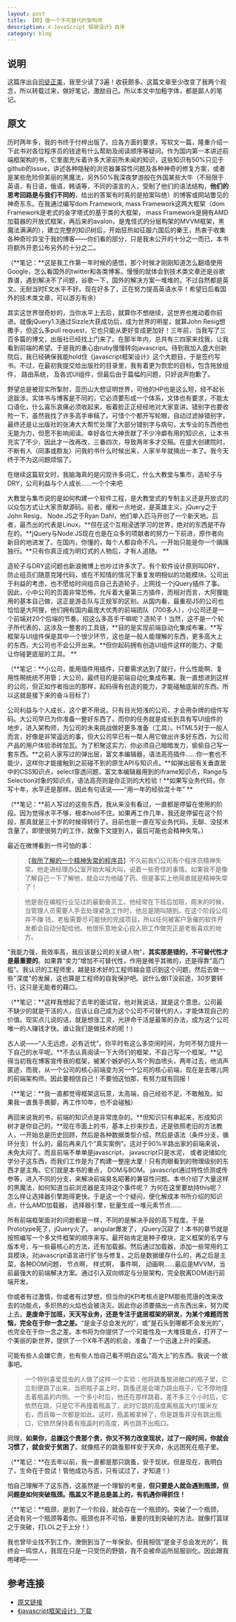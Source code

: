 ```yaml
---
layout: post
title: 【转】做一个不可替代的架构师
description: 《 JavaScript 框架设计》自序
category: blog
---
```


## 说明
这篇序出自[司徒正美][司徒正美]，我至少读了3遍！收获颇多。这篇文章至少改变了我两个观念，所以转载过来，做好笔记，激励自己。所以本文中加粗字体，都是鄙人的笔记。

## 原文
历时两年多，我的书终于付梓出版了。应各方面的要求，写软文一篇，隆重介绍一下此书对各位程序员的钱途有什么帮助及阅读顺序等疑问。作为国内第一本讲述前端框架构的书，它里面充斥着许多大家前所未闻的知识，这些知识有50%只见于github的issue，讲述各种隐秘的浏览器兼容性问题及各种神奇的修复方案，或者是某些危险但美丽的黑魔法，另外50%我深夜梦游般在外国某些大牛（不局限于英语，有日语，俄语，韩语等，不同的语言的人，受制了他们的语法结构，**他们的思考回路是与我们不同的**，给出的答案有时真的是拍案叫绝）的博客或网站瞥见的神奇东东。在我通过编写dom Framework, mass Framework这两大框架（dom Framework是老式的金字塔式的基于类的大框架， mass Framework是拥有AMD加载器的开放式框架，再后来的avalon，是鬼怪式的分层构架的MVVM框架，黑魔法满满的），建立完整的知识树后，开始狂热如征服六国后的秦王，热衷于收集各种奇珍异宝于我的博客——你们看的部分，只是我未公开的十分之一而已，本书将额外开恩公布另外的十分之二。  

（**笔记：**这是我工作第一年时候的感悟，那个时候才刚刚知道怎么翻墙使用Google，怎么看国外的twitter和各类博客。慢慢的就体会到技术类文章还是谷歌靠谱，遇到解决不了问题，谷歌一下，国外的解决方案一堆堆的。不过自然都是英文。无耐当时E文水平不好。现在好多了，正在努力提高英语水平！希望日后看国外的技术类文章，可以游刃有余）

其实这世界很奇妙的，当你水平上去后，就算你不想继续，这世界也推动着你前进。就像jQuery1.3通过Sizzle大获成功后，成为世界的明星，就算John Resig想撒手，但这么多pull request，它也只能从更好变成更加好！三年前，当我写了三百多篇的博文，出版社已经找上门来了。在那半年内，总共有三四家来找我，让我看到前端的希望。于是我的重心由ruby慢慢转向javascript。待到我加入盛大创新院后，我已经确保我能hold住《javascript框架设计》这个大题目，于是签约写书。不过，在最初我提交给出版社的目录里，我有着更为恢宏的目标，包含拖放组件， 路由系统， 及各式UI组件，但最后由于篇幅的问题，只好说声抱歉了。  

野望总是被现实所掣肘，亚历山大想证明世界，可他的HP也是这么短，经不起长途跋涉。实体书与博客是不同的，它必须要形成一个体系，文体也有要求，不能太口语化，什么喜乐哀痛必须收起来，板着脸正正经经地对大家宣讲。错别字也要收殓一下，虽然我找了许多高手审稿了。可惜个个都开写轮眼，自动过滤掉错别字，最终还是让出版社的张涛大大帮忙处理了大部分错别字与病句，太专业的东西他也无能为力，但愿不影响阅读。幸好各位大神贡献了不少冷癖有用的知识点，让本书充实了不少，因此才一改再改，三番四次，导致两年多才交稿。在盛大创建院时，不断有人（同事或群友）问我的书什么时候出来，人家半年就搞出一本了。我今天终于不为这问题烦恼了。  

在继续这篇软文时，我脑海真的是闪现许多词汇，什么大教堂与集市，造轮子与DRY，公司利益与个人成长……一个个来吧  

大教堂与集市说的是如何构建一个软件工程，是大教堂式的专制主义还是开放式的以众包方式让大家贡献源码。前者，缓和一点地说，是英雄主义，jQuery之于John Resig， Node.JS之于Ryan Dahl，他们单人匹马开创了一个新天地。后者，最杰出的代表是Linux。**但在这个互相浸透学习的世界，绝对的东西是不存在的。**jQuery与Node.JS现在也是在众多的项献者的努力一下前进，原作者向新目的地进发了。在国内，你懂的，每个人都自命不凡，一开始只能是你一个踽踽独行。**只有你真正成为明灯式的人物后，才有人追随。   **

造轮子与DRY这问题也新浪微博上也吵过许多次了。有个软件设计原则叫DRY，防止组员们随意克隆代码，或在不知情的情况下重复发明相似的功能模块。公司出于利益的考虑，也不愿给时间组员自己去造轮子，上网找一个jQuery插件了事。因此，小中公司的页面非常恐怖，允斥着大量第三方插件，而相对而言，大阿狸能用的基本自己做，这正是游击队与正规军的区别。从国内看，最重视JS的公司也恰恰是大阿狸，他们拥有国内最庞大优秀的前端团队（700多人），小公司还是一个前端对20个后端的节奏。招这么多高手干嘛呢？造轮子！当然，这不是一个轮子所代表的，这涉及一整套的工具链，**目的是实现前端自动化集成布署。**写框架与UI组件保是其中一个很少环节，这也是一般人能理解的东西，更多高大上的东西，大公司也不会公开出来。**但你起码拥有创造UI组件这样的能力，才能让你碰更底层的工具。  **

（**笔记：**小公司，能用插件用插件，只要需求达到了就行，什么性能啊、复用性啊统统不用管；大公司，最终目的是前端自动化集成布署。我一直想进到这样的公司，但正如作者指出的那样，起码得有创造的能力，才能碰触底层的东西。所以这就是接下来的奋斗目标了）

公司利益与个人成长，这个更不用说。只有目光短浅的公司，才会用杂牌的组件写码。大公司早已为你准备一整好东西了。而你的任务就是成长到具有写UI组件的地步，进入架构师，为公司的未来挑战做好更多准备（工具）。HTML5对于一般人而言，好像是非常遥远的事，但大公司早已有一帮人用它做出许多好东西，为公司产品的用户体验添砖加瓦。为了积聚这实力，你必须自己暗暗发力，偷偷自己写一套东西。**之前人家写过的弹出层，富文本编辑器，语法高亮插件……你一套也不能少，这样你才能接触到之前碰不到的原生API与知识点。**如弹出层有关垂直居中的CSS知识点，select穿透问题，富文本编辑器用到的iframe知识点，Range与Selection对象的知识点，语法高亮则是你正则的大检验！**如果写业务代码，你写十年，水平还是那样。因此有句话说——“用一年的经验混十年”  **

（**笔记：**前人写过的这些东西，我从来没有看过，一直都是停留在使用的阶段。因为觉得水平不够，根本hold不住。如果再工作几年，我还是停留在这个阶段，那真就是三十岁的时候得转行了。目前也是一直在写业务代码，无聊、没技术含量了。即使很努力的工作，就像下文提到人，最后可能也会精神失常。）

最近在微博看到一件可怕的事：

> 【[我所了解的一个精神失常的程序员][程序员]】不久前我们公司有个程序员精神失常。他走进经理办公室开始大喊大叫，说着一些奇怪的事情。如果我不是像了解自己一下了解他，就会以为他磕了药。但是事实上他简直就是精神失常了！  

> 他是我在编程行业见过的最勤奋员工。他经常在下班后加班，周末的时候，当管理人员需要人手去处理紧急工作时，他总是随叫随到。在这个阶段公司并不赚 钱，老板需要尽可能快的完成项目，所以任何被客户急催的软件开发都会自动分配给他。他很乐意地全心投入把工作做完正是老板喜欢的地方。

"我能力强，我效率高，我应该是公司的关键人物"，**其实那是错的，不可替代性才是最重要的**。如果靠“卖力”增加不可替代性，作用是微乎其微的，还是得靠“高门槛”。我认识的工程师里，越是技术好的工程师越会意识到这个问题，然后去做一些"深度"的发展，这也算是工程师的自我保护吧。说什么做IT没前途，30岁要转行，这只是无能者的藉口。

（**笔记：**这样我想起了去年的面试官，他对我说话，就是这个意思。公司最不缺少的就是干活的人，应该让自己成为这个公司不可替代的人，才能体现自己的价值。现实点儿说的话，就是想涨工资，光拼命干活是最笨的办法，成为这个公司唯一的人赚钱才快。谁让我们是做技术的呢！）

古人说——“人无远虑，必有近忧”。你平时有这么多空闲时间，为何不努力提升一下自己的水平呢。**不去认真阅读一下大师们的框架，不自己写一个框架。**记得当初我在博客宣传我的框架，被某个嫉妒的人骂个狗血喷头，两年过去，他消声匿迹，而我，从一个公司的核心前端变为另一个公司的核心前端，现在是去哪儿网的前端架构师。因此要相信自己！不要怕这怕那，有努力就有回报！

（**笔记：**我一直都觉得框架这玩意，太高端，自己经验不足，不敢触及。如果我一直畏手畏脚，再工作10年，也不会碰触）

再回来说我的书，前端的知识点是非常庞杂的。**但知识只有串起来，形成知识树才是你自己的。**现在市面上的书，基本上抄来抄去，还是依照老旧的方法教人，一开始总是历史回顾，然后是各种数据类型介绍，然后是语法（条件分支，循环分支）什么的，最后再来几个“真实案例”。这对于90%半路出家的前端来说，未免太闷了。而且前端不单单是javascript， javascript只是水泥， 或者说储如化学分子这东西，而我们工作是为了构建一整座大厦！只有肉眼看到的物理级别的东西才是主角。它们就是本书的重点， DOM与BOM。 javascript通过特性侦测或传参等，进入不同的分支，来解决前端臭名昭著的兼容性问题。本书介绍了大量这样的黑魔法，如何知道当前浏览器是支持这个事件呢？ 为何在这里要劫持this呢？ 怎么样让选择器引擎跑得更快。于是这一个个疑问，便化解成本书所介绍的知识点，什么AMD加载器， 选择器引擎，批量生成一堆元素节点……

所有前端框架面对的问题都是一样，不同的是解决手段的高下程度。于是Prototype死了，jQuery火了。 angular爆发了， jQuery沉寂了！本书的章节就是按照编写一个多文件框架的顺序来写。最开始肯定是种子模块，定义框架的名字与版本号，与一些最核心的方法，还有加载器。然后通过加载器，添加一些常用的工具模块，对javascript语言进行扩张与修复。之后是数据缓存什么的，再之后是主菜，各种DOM问题， 节点啊， 样式啊， 事件啊， 动画啊……最后是MVVM，当前最强大的前端解决方案。通过引入双向绑定与分层架构，完全脱离DOM进行前端开发。

你或者有过激情，你或者有过梦想，但当你的KPI考核点是PM那些荒唐的改来改去的功能点，多炽热的火焰也会被浇灭。因此你必须要搞出一点东西出来，努力爬上去。**是废命于加班，天天写业务，还是专注于底层框架的研发，为某个难题而苦恼，完全在于你一念之差。**“是金子总会发光的”，或“是石头到哪都不会发光的”，也完全在于你一念之差。本书将为你提供了一个可能性及一大堆技能点，打开了一个美丽的新世界，提供了一个X年不遇的机会，准备了一个迅速上升的渠道。

可能有些人会嫌它贵，也有些人怕自己看不明白这么“高大上”的东西。我说一个故事吧。
> 一个特别喜爱昆虫的人做了这样一个实验：他将跳蚤放进敞口的瓶子里，它立刻便跳了出来。当把瓶子盖上时，跳蚤还是会竭力跳出瓶子，它不停地撞击着瓶盖的内侧。一个多小时后，他还在那样跳着。差不多三个小时后，它依然在跳，只是它不再撞着瓶盖了，此时它跳的高度离瓶盖大约1厘米左右，而且每一次都是如此。这时，瓶盖被拿掉了，但是跳蚤并没有跳出瓶口，它依然保持着有瓶盖时的高度，再也跳不出瓶口。

同理，**如果你，总嫌这个贵那个贵，你又不努力改变现状，过了一段时间，你就会习惯了，就会安于贫困了**。就像瓶子的跳蚤那样安于天命，永远困死在瓶子里。

（**笔记：**在去年以前，我一直都是那只跳蚤，安于现状。但是现在，我明白了，生命在于尝试！管他成功与否，只有试过了，才知道！）

怕自己理解不了这东西，这虽然是一个理智的考量，**但只要是人就会遇到瓶颈，但问题是如何突破瓶颈。瓶盖又不是总是盖上的，有机遇你得抓住！**

（**笔记：**瓶颈，是到了一个阶段，就会存在一个瓶颈的。突破了一个瓶颈，还会有另一个瓶颈等着你。瓶颈也并不可怕，重要的找到突破的方法。就像打篮球之于突破，打LOL之于上分！）

我也曾毕业找不到工作，潦倒到当了一年保安。但我相信“是金子总会发光的”，我终会一鸣惊人，我现在只是一只受伤的野狼，我不会被命运所屈服驯化。因此跟我咆哮吧——



## 参考连接
- [原文链接][javascript]
- [《javascript框架设计》下载][下载]


[javascript]:    http://www.cnblogs.com/rubylouvre/p/3658441.html
[程序员]:    http://t.cn/8sinEOr 
[下载]:    http://files.cnblogs.com/rubylouvre/JavaScript%E6%A1%86%E6%9E%B6%E8%AE%BE%E8%AE%A1%E6%96%B0.rar
[司徒正美]:    http://www.cnblogs.com/rubylouvre/





